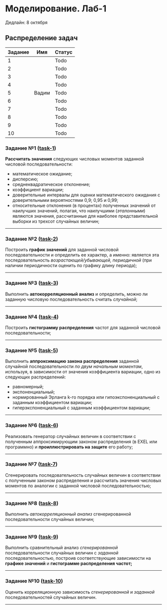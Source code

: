 # Моделирование. Лаб-1
Дедлайн: 8 октября
## Распределение задач
| Задание | Имя    | Статус |
|---------|--------|--------|
| 1       |        | Todo   |
| 2       |        | Todo   |
| 3       |        | Todo   |
| 4       |        | Todo   |
| 5       | Вадим  | Todo   |
| 6       |        | Todo   |
| 7       |        | Todo   |
| 8       |        | Todo   |
| 9       |        | Todo   |
| 10      |        | Todo   |

### Задание №1 ([task-1](task-1))
**Рассчитать значения** следующих числовых моментов заданной числовой
последовательности:
- математическое ожидание;
- дисперсию;
- среднеквадратическое отклонение;
- коэффициент вариации;
- доверительные интервалы для оценки математического ожидания с 
доверительными вероятностями 0,9; 0,95 и 0,99;
- относительные отклонения (в процентах) полученных значений от 
наилучших значений, полагая, что наилучшими (_эталонными_) 
являются значения, рассчитанные для наиболее представительной 
выборки из трехсот случайных величин;

***

### Задание №2 ([task-2](task-2))
Построить **график значений** для заданной числовой последовательности и 
определить ее характер, а именно: является эта последовательность 
_возрастающей/убывающей, периодичной_ (при наличии периодичности 
оценить по графику длину периода);

***

### Задание №3 ([task-3](task-3))
Выполнить **автокорреляционный анализ** и определить, можно ли 
заданную числовую последовательность считать _случайной_;

***

### Задание №4 ([task-4](task-4))
Построить **гистограмму распределения** частот для заданной числовой 
последовательности;

***

### Задание №5 ([task-5](task-5))
Выполнить **аппроксимацию закона распределения** заданной случайной 
последовательности _по двум начальным моментам_, используя, в 
зависимости от значения коэффициента вариации, одно из следующих 
распределений:
- равномерный;
- экспоненциальный;
- нормированный Эрланга k-го порядка или гипоэкспоненциальный с 
заданным коэффициентом вариации;
- гиперэкспоненциальный с заданным коэффициентом вариации;

***

### Задание №6 ([task-6](task-6))
Реализовать генератор случайных величин в соответствии с полученным 
аппроксимирующим законом распределения (в EXEL или программно) и 
**проиллюстрировать на защите** его работу;

***

### Задание №7 ([task-7](task-7))
Сгенерировать последовательность случайных величин в соответствии с 
полученным законом распределения и рассчитать значения числовых 
моментов по аналогии с заданной числовой последовательностью;

***

### Задание №8 ([task-8](task-8))
Выполнить _автокорреляционный анализ_ сгенерированной 
последовательности случайных величин;

***

### Задание №9 ([task-9](task-9))
Выполнить сравнительный анализ _сгенерированной_ последовательности 
случайных величин с _заданной_ последовательностью, построив 
соответствующие зависимости на **графике значений** и **гистограмме
распределения частот;**

***

### Задание №10 ([task-10](task-10))
Оценить корреляционную зависимость _сгенерированной_ и _заданной_
последовательностей случайных величин.

***
